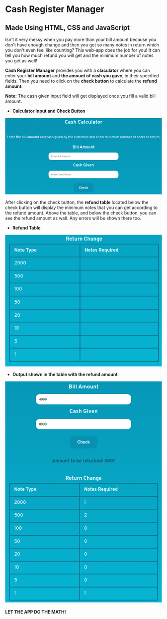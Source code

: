 # Cash Register Manager

## Made Using HTML, CSS and JavaScript

Isn't it very messy when you pay more than your bill amount because you don't have enough change and then you get so many notes in return which you don't even feel like counting? This web-app does the job for you! It can tell you how much refund you will get and the minimum number of notes you get as well!

**Cash Register Manager** provides you with a **claculator** where you can enter your **bill amount** and **the amount of cash you gave**, in their specified fields. Then you need to click on the **check button** to calculate the **refund amount**.

**Note:** The cash given input field will get displayed once you fill a valid bill amount.

- **Calculator Input and Check Button**

![calculator input](images/input.png)

After clicking on the check button, the **refund table** located below the check button will display the minimum notes that you can get according to the refund amount. Above the table, and below the check button, you can see the refund amount as well. Any errors will be shown there too.

- **Refund Table**

![refund table](images/output.png)

- **Output shown in the table with the refund amount**

![refund table working](images/workingTable.png)

#### LET THE APP DO THE MATH!
